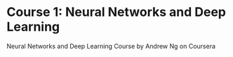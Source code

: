 # Course 1: Neural Networks and Deep Learning
Neural Networks and Deep Learning Course by Andrew Ng on Coursera
